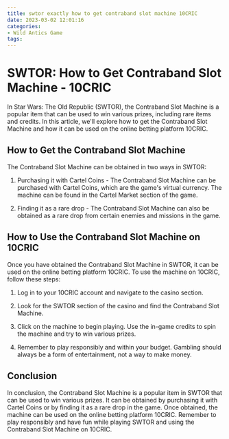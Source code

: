 ```yaml
---
title: swtor exactly how to get contraband slot machine 10CRIC
date: 2023-03-02 12:01:16
categories:
- Wild Antics Game
tags:
---
```

# SWTOR: How to Get Contraband Slot Machine - 10CRIC

In Star Wars: The Old Republic (SWTOR), the Contraband Slot Machine is a popular item that can be used to win various prizes, including rare items and credits. In this article, we'll explore how to get the Contraband Slot Machine and how it can be used on the online betting platform 10CRIC.

## How to Get the Contraband Slot Machine

The Contraband Slot Machine can be obtained in two ways in SWTOR:

1. Purchasing it with Cartel Coins - The Contraband Slot Machine can be purchased with Cartel Coins, which are the game's virtual currency. The machine can be found in the Cartel Market section of the game.

2. Finding it as a rare drop - The Contraband Slot Machine can also be obtained as a rare drop from certain enemies and missions in the game.

## How to Use the Contraband Slot Machine on 10CRIC

Once you have obtained the Contraband Slot Machine in SWTOR, it can be used on the online betting platform 10CRIC. To use the machine on 10CRIC, follow these steps:

1. Log in to your 10CRIC account and navigate to the casino section.

2. Look for the SWTOR section of the casino and find the Contraband Slot Machine.

3. Click on the machine to begin playing. Use the in-game credits to spin the machine and try to win various prizes.

4. Remember to play responsibly and within your budget. Gambling should always be a form of entertainment, not a way to make money.

## Conclusion

In conclusion, the Contraband Slot Machine is a popular item in SWTOR that can be used to win various prizes. It can be obtained by purchasing it with Cartel Coins or by finding it as a rare drop in the game. Once obtained, the machine can be used on the online betting platform 10CRIC. Remember to play responsibly and have fun while playing SWTOR and using the Contraband Slot Machine on 10CRIC.